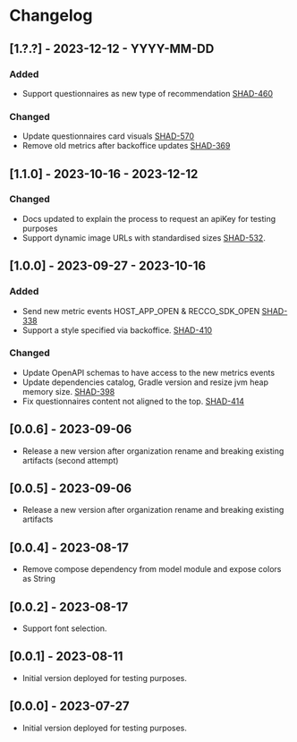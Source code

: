 # Changelog

## [1.?.?] - 2023-12-12 - YYYY-MM-DD

### Added
- Support questionnaires as new type of recommendation [SHAD-460](https://vilua.atlassian.net/browse/SHAD-460)

### Changed
- Update questionnaires card visuals [SHAD-570](https://vilua.atlassian.net/browse/SHAD-570)
- Remove old metrics after backoffice updates  [SHAD-369](https://vilua.atlassian.net/browse/SHAD-369)

## [1.1.0] - 2023-10-16 - 2023-12-12 

### Changed 
- Docs updated to explain the process to request an apiKey for testing purposes
- Support dynamic image URLs with standardised sizes [SHAD-532](https://vilua.atlassian.net/browse/SHAD-532).

## [1.0.0] - 2023-09-27 - 2023-10-16

### Added 
- Send new metric events HOST_APP_OPEN & RECCO_SDK_OPEN [SHAD-338](https://vilua.atlassian.net/browse/SHAD-338)
- Support a style specified via backoffice. [SHAD-410](https://vilua.atlassian.net/browse/SHAD-410)

### Changed 
- Update OpenAPI schemas to have access to the new metrics events
- Update dependencies catalog, Gradle version and resize jvm heap memory size. [SHAD-398](https://vilua.atlassian.net/browse/SHAD-398)
- Fix questionnaires content not aligned to the top. [SHAD-414](https://vilua.atlassian.net/browse/SHAD-414)  

## [0.0.6] - 2023-09-06

- Release a new version after organization rename and breaking existing artifacts (second attempt)

## [0.0.5] - 2023-09-06

- Release a new version after organization rename and breaking existing artifacts

## [0.0.4] - 2023-08-17

- Remove compose dependency from model module and expose colors as String

## [0.0.2] - 2023-08-17

- Support font selection.

## [0.0.1] - 2023-08-11

- Initial version deployed for testing purposes.

## [0.0.0] - 2023-07-27

- Initial version deployed for testing purposes.

